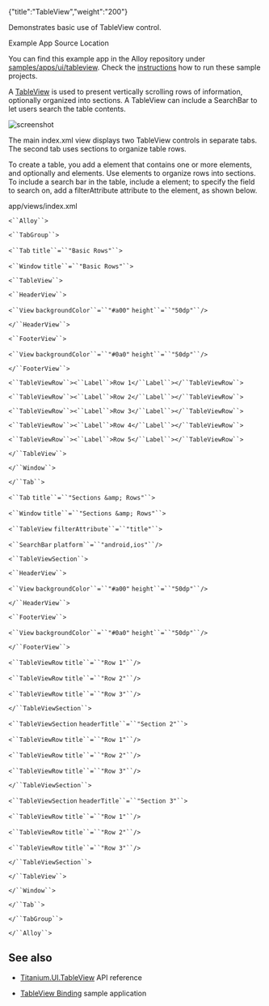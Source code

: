 {"title":"TableView","weight":"200"} 

Demonstrates basic use of TableView control.

Example App Source Location

You can find this example app in the Alloy repository under [samples/apps/ui/tableview](https://github.com/appcelerator/alloy/tree/master/samples/apps/ui/tableview). Check the [instructions](/docs/appc/Alloy_Framework/Alloy_Guide/Alloy_Test_Apps/) how to run these sample projects.

A [TableView](#!/api/Titanium.UI.TableView) is used to present vertically scrolling rows of information, optionally organized into sections. A TableView can include a SearchBar to let users search the table contents.

![screenshot](/Images/appc/download/attachments/41845779/screenshot.png)

The main index.xml view displays two TableView controls in separate tabs. The second tab uses sections to organize table rows.

To create a table, you add a <TableView/> element that contains one or more <TableViewRow> elements, and optionally <HeaderView/> and <FooterView/> elements. Use <TableViewSection/> elements to organize rows into sections. To include a search bar in the table, include a <SearchBar/> element; to specify the field to search on, add a filterAttribute attribute to the <TableView/> element, as shown below.

app/views/index.xml

`<``Alloy``>`

`<``TabGroup``>`

`<``Tab`  `title``=``"Basic Rows"``>`

`<``Window`  `title``=``"Basic Rows"``>`

`<``TableView``>`

`<``HeaderView``>`

`<``View`  `backgroundColor``=``"#a00"`  `height``=``"50dp"``/>`

`</``HeaderView``>`

`<``FooterView``>`

`<``View`  `backgroundColor``=``"#0a0"`  `height``=``"50dp"``/>`

`</``FooterView``>`

`<``TableViewRow``><``Label``>Row 1</``Label``></``TableViewRow``>`

`<``TableViewRow``><``Label``>Row 2</``Label``></``TableViewRow``>`

`<``TableViewRow``><``Label``>Row 3</``Label``></``TableViewRow``>`

`<``TableViewRow``><``Label``>Row 4</``Label``></``TableViewRow``>`

`<``TableViewRow``><``Label``>Row 5</``Label``></``TableViewRow``>`

`</``TableView``>`

`</``Window``>`

`</``Tab``>`

`<``Tab`  `title``=``"Sections &amp; Rows"``>`

`<``Window`  `title``=``"Sections &amp; Rows"``>`

`<``TableView`  `filterAttribute``=``"title"``>`

`<``SearchBar`  `platform``=``"android,ios"``/>`

`<``TableViewSection``>`

`<``HeaderView``>`

`<``View`  `backgroundColor``=``"#a00"`  `height``=``"50dp"``/>`

`</``HeaderView``>`

`<``FooterView``>`

`<``View`  `backgroundColor``=``"#0a0"`  `height``=``"50dp"``/>`

`</``FooterView``>`

`<``TableViewRow`  `title``=``"Row 1"``/>`

`<``TableViewRow`  `title``=``"Row 2"``/>`

`<``TableViewRow`  `title``=``"Row 3"``/>`

`</``TableViewSection``>`

`<``TableViewSection`  `headerTitle``=``"Section 2"``>`

`<``TableViewRow`  `title``=``"Row 1"``/>`

`<``TableViewRow`  `title``=``"Row 2"``/>`

`<``TableViewRow`  `title``=``"Row 3"``/>`

`</``TableViewSection``>`

`<``TableViewSection`  `headerTitle``=``"Section 3"``>`

`<``TableViewRow`  `title``=``"Row 1"``/>`

`<``TableViewRow`  `title``=``"Row 2"``/>`

`<``TableViewRow`  `title``=``"Row 3"``/>`

`</``TableViewSection``>`

`</``TableView``>`

`</``Window``>`

`</``Tab``>`

`</``TabGroup``>`

`</``Alloy``>`

## See also

*   [Titanium.UI.TableView](#!/api/Titanium.UI.TableView) API reference
    
*   [TableView Binding](/docs/appc/Alloy_Framework/Alloy_Guide/Alloy_Test_Apps/Alloy_Test_Models/TableView_Binding/) sample application